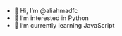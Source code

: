 - 👋 Hi, I’m @aliahmadfc
- 👀 I’m interested in Python
- 🌱 I’m currently learning JavaScript

<!---
aliahmadfc/aliahmadfc is a ✨ special ✨ repository because its `README.md` (this file) appears on your GitHub profile.
You can click the Preview link to take a look at your changes.
--->
